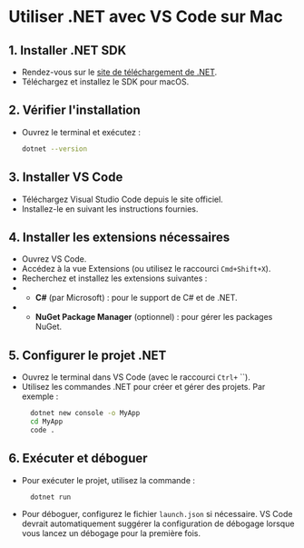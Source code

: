 # Utiliser .NET avec VS Code sur Mac

## 1. Installer .NET SDK

- Rendez-vous sur le [site de téléchargement de .NET](https://dotnet.microsoft.com/download).
- Téléchargez et installez le SDK pour macOS.

## 2. Vérifier l'installation

- Ouvrez le terminal et exécutez :
  ```bash
  dotnet --version
   ```

## 3. Installer VS Code
- Téléchargez Visual Studio Code depuis le site officiel.
- Installez-le en suivant les instructions fournies.

## 4. Installer les extensions nécessaires
- Ouvrez VS Code.
- Accédez à la vue Extensions (ou utilisez le raccourci `Cmd+Shift+X`).
- Recherchez et installez les extensions suivantes :
- - **C#** (par Microsoft) : pour le support de C# et de .NET.
- - **NuGet Package Manager** (optionnel) : pour gérer les packages NuGet.

## 5. Configurer le projet .NET

- Ouvrez le terminal dans VS Code (avec le raccourci `Ctrl+` ``).
- Utilisez les commandes .NET pour créer et gérer des projets. Par exemple :
  ```bash
    dotnet new console -o MyApp
    cd MyApp
    code .
   ```

## 6. Exécuter et déboguer

- Pour exécuter le projet, utilisez la commande : 
  ```bash 
    dotnet run
   ```
- Pour déboguer, configurez le fichier `launch.json` si nécessaire. VS Code devrait automatiquement suggérer la configuration de débogage lorsque vous lancez un débogage pour la première fois.
